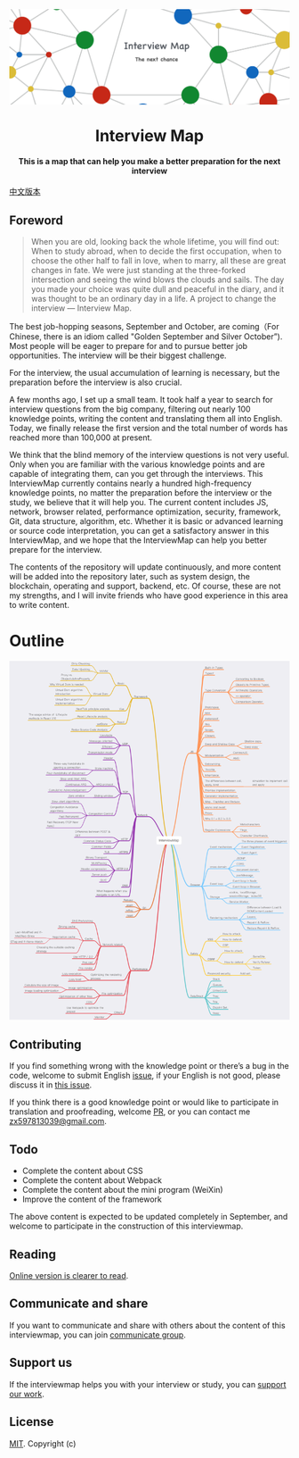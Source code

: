 <img align="center" src='./InterviewMap.png' />

<h1 align="center">
  Interview Map
</h1>

<h4 align="center">This is a map that can help you make a better preparation for the next interview</h4>

[中文版本](./README-ZH.md)

## Foreword

> When you are old, looking back the whole lifetime, you will find out: When to study abroad, when to decide the first occupation, when to choose the other half to fall in love, when to marry, all these are great changes in fate. We were just standing at the three-forked intersection and seeing the wind blows the clouds and sails. The day you made your choice was quite dull and peaceful in the diary, and it was thought to be an ordinary day in a life. 
> A project to change the interview — Interview Map.


The best job-hopping seasons, September and October, are coming（For Chinese, there is an idiom called "Golden September and Silver October”). Most people will be eager to prepare for and to pursue better job opportunities. The interview will be their biggest challenge.

For the interview, the usual accumulation of learning is necessary, but the preparation before the interview is also crucial.

A few months ago, I set up a small team. It took half a year to search for interview questions from the big company, filtering out nearly 100 knowledge points, writing the content and translating them all into English. Today, we finally release the first version and the total number of words has reached more than 100,000 at present. 

We think that the blind memory of the interview questions is not very useful. Only when you are familiar with the various knowledge points and are capable of integrating them, can you get through the interviews. This InterviewMap currently contains nearly a hundred high-frequency knowledge points, no matter the preparation before the interview or the study, we believe that it will help you. The current content includes JS, network, browser related, performance optimization, security, framework, Git, data structure, algorithm, etc. Whether it is basic or advanced learning or source code interpretation, you can get a satisfactory answer in this InterviewMap, and we hope that the InterviewMap can help you better prepare for the interview.

The contents of the repository will update continuously, and more content will be added into the repository later, such as system design, the blockchain, operating and support, backend, etc. Of course, these are not my strengths, and I will invite friends who have good experience in this area to write content.


# Outline
![mind](./InterviewMapMind-en.png)


## Contributing
If you find something wrong with the knowledge point or there’s a bug in the code, welcome to submit English [issue](https://github.com/KieSun/Front-End-Interview-Map/issues/new), if your English is not good, please discuss it in  [this issue](https://github.com/KieSun/InterviewMap/issues/18).

If you think there is a good knowledge point or would like to participate in translation and proofreading, welcome [PR](https://github.com/KieSun/Front-End-Interview-Map/pulls), or you can contact me <zx597813039@gmail.com>.

## Todo

* Complete the content about CSS 
* Complete the content about Webpack
* Complete the content about the mini program (WeiXin)
* Improve the content of the framework

The above content is expected to be updated completely in September, and welcome to participate in the construction of this interviewmap.

## Reading

[Online version is clearer to read](https://yuchengkai.cn/docs/).

## Communicate and share
If you want to communicate and share with others about the content of this interviewmap, you can join [communicate group](https://github.com/KieSun/InterviewMap/issues/19).


## Support us
If the interviewmap helps you with your interview or study, you can [support our work](https://github.com/KieSun/InterviewMap/issues/20).


## License
[MIT](LICENSE). Copyright (c)
